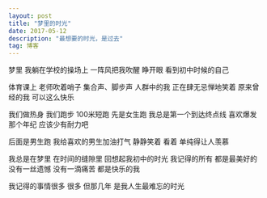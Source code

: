 ```yaml
---
layout: post
title: "梦里的时光"
date: 2017-05-12 
description: "最想要的时光，是过去"
tag: 博客 
---   
```

梦里
我躺在学校的操场上
一阵风把我吹醒
睁开眼 看到初中时候的自己

体育课上
老师吹着哨子
集合声、脚步声
人群中的我
正在肆无忌惮地笑着
原来曾经的我
可以这么快乐

我们做热身
我们跑步
100米短跑
先是女生跑
我总是第一个到达终点线
喜欢爆发
那个年纪
应该少有耐力吧

后面是男生跑
我给喜欢的男生加油打气
静静笑着 看着
单纯得让人羡慕

我总是在梦里
在时间的缝隙里
回想起我初中的时光
我记得的所有
都是最美好的
没有一丝遗憾
没有一滴痛苦
都是快乐的我

我记得的事情很多
很多
但那几年
是我人生最难忘的时光


